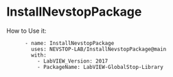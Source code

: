 # InstallNevstopPackage

How to Use it:

```
      - name: InstallNevstopPackage
        uses: NEVSTOP-LAB/InstallNevstopPackage@main
        with:
          - LabVIEW_Version: 2017
          - PackageName: LabVIEW-GlobalStop-Library
```
